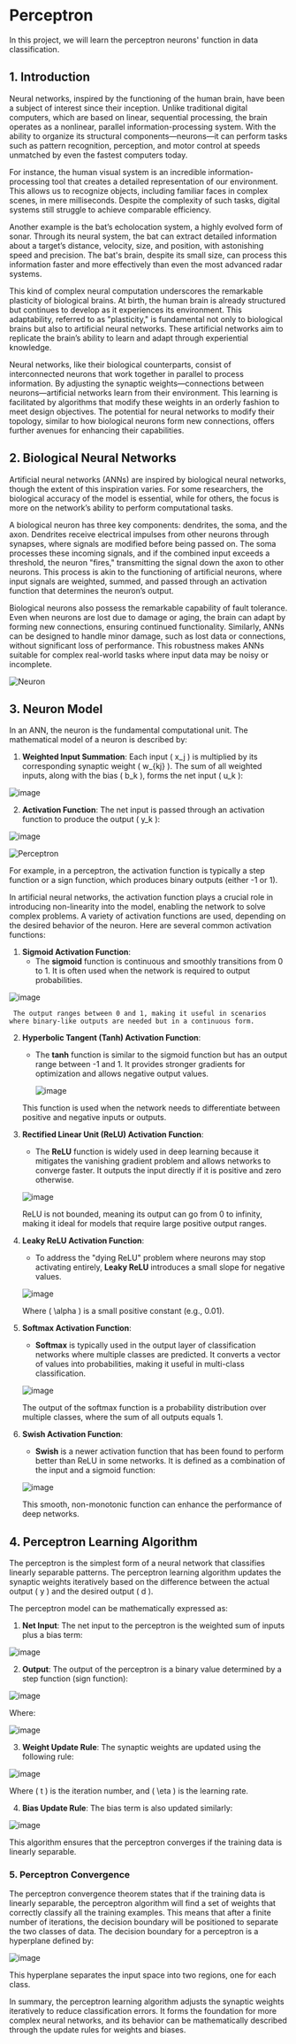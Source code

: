 # Perceptron
In this project, we will learn the perceptron neurons' function in data classification.

## 1. **Introduction**

Neural networks, inspired by the functioning of the human brain, have been a subject of interest since their inception. Unlike traditional digital computers, which are based on linear, sequential processing, the brain operates as a nonlinear, parallel information-processing system. With the ability to organize its structural components—neurons—it can perform tasks such as pattern recognition, perception, and motor control at speeds unmatched by even the fastest computers today.

For instance, the human visual system is an incredible information-processing tool that creates a detailed representation of our environment. This allows us to recognize objects, including familiar faces in complex scenes, in mere milliseconds. Despite the complexity of such tasks, digital systems still struggle to achieve comparable efficiency.

Another example is the bat’s echolocation system, a highly evolved form of sonar. Through its neural system, the bat can extract detailed information about a target’s distance, velocity, size, and position, with astonishing speed and precision. The bat's brain, despite its small size, can process this information faster and more effectively than even the most advanced radar systems.

This kind of complex neural computation underscores the remarkable plasticity of biological brains. At birth, the human brain is already structured but continues to develop as it experiences its environment. This adaptability, referred to as "plasticity," is fundamental not only to biological brains but also to artificial neural networks. These artificial networks aim to replicate the brain’s ability to learn and adapt through experiential knowledge.

Neural networks, like their biological counterparts, consist of interconnected neurons that work together in parallel to process information. By adjusting the synaptic weights—connections between neurons—artificial networks learn from their environment. This learning is facilitated by algorithms that modify these weights in an orderly fashion to meet design objectives. The potential for neural networks to modify their topology, similar to how biological neurons form new connections, offers further avenues for enhancing their capabilities.

## 2. **Biological Neural Networks**

Artificial neural networks (ANNs) are inspired by biological neural networks, though the extent of this inspiration varies. For some researchers, the biological accuracy of the model is essential, while for others, the focus is more on the network’s ability to perform computational tasks.

A biological neuron has three key components: dendrites, the soma, and the axon. Dendrites receive electrical impulses from other neurons through synapses, where signals are modified before being passed on. The soma processes these incoming signals, and if the combined input exceeds a threshold, the neuron "fires," transmitting the signal down the axon to other neurons. This process is akin to the functioning of artificial neurons, where input signals are weighted, summed, and passed through an activation function that determines the neuron’s output.

Biological neurons also possess the remarkable capability of fault tolerance. Even when neurons are lost due to damage or aging, the brain can adapt by forming new connections, ensuring continued functionality. Similarly, ANNs can be designed to handle minor damage, such as lost data or connections, without significant loss of performance. This robustness makes ANNs suitable for complex real-world tasks where input data may be noisy or incomplete.

![Neuron](https://github.com/user-attachments/assets/6d73775b-d4bf-4ad9-9593-898fd1b898ed)

## 3. **Neuron Model**

In an ANN, the neuron is the fundamental computational unit. The mathematical model of a neuron is described by:

1. **Weighted Input Summation**: Each input \( x_j \) is multiplied by its corresponding synaptic weight \( w_{kj} \). The sum of all weighted inputs, along with the bias \( b_k \), forms the net input \( u_k \):

![image](https://github.com/user-attachments/assets/1a5e1313-8dc3-40a9-a506-b6f2ad9b14d4)

2. **Activation Function**: The net input is passed through an activation function to produce the output \( y_k \):

![image](https://github.com/user-attachments/assets/9b020406-2e66-43b4-9e5b-fadf8965a693)

![Perceptron](https://user-images.githubusercontent.com/118474020/202779325-65d108e4-6e10-49c7-9ec8-9c98bcff53c5.png)

   For example, in a perceptron, the activation function is typically a step function or a sign function, which produces binary outputs (either -1 or 1).

   In artificial neural networks, the activation function plays a crucial role in introducing non-linearity into the model, enabling the network to solve complex problems. A variety of activation functions are used, depending on the desired behavior of the neuron. Here are several common activation functions:

1. **Sigmoid Activation Function**:
   - The **sigmoid** function is continuous and smoothly transitions from 0 to 1. It is often used when the network is required to output probabilities.
   
![image](https://github.com/user-attachments/assets/6d343a10-fe6e-412e-89cd-44e0d57f234e)

     
     The output ranges between 0 and 1, making it useful in scenarios where binary-like outputs are needed but in a continuous form.

2. **Hyperbolic Tangent (Tanh) Activation Function**:
   - The **tanh** function is similar to the sigmoid function but has an output range between -1 and 1. It provides stronger gradients for optimization and allows negative output values.
   
     ![image](https://github.com/user-attachments/assets/98a8aea0-5cc6-4836-ab14-02ea9862bf8a)


   This function is used when the network needs to differentiate between positive and negative inputs or outputs.

3. **Rectified Linear Unit (ReLU) Activation Function**:
   - The **ReLU** function is widely used in deep learning because it mitigates the vanishing gradient problem and allows networks to converge faster. It outputs the input directly if it is positive and zero otherwise.

    ![image](https://github.com/user-attachments/assets/a3d40b50-be69-412a-89b5-7f7f0f6a314b)

   
     ReLU is not bounded, meaning its output can go from 0 to infinity, making it ideal for models that require large positive output ranges.

4. **Leaky ReLU Activation Function**:
   - To address the "dying ReLU" problem where neurons may stop activating entirely, **Leaky ReLU** introduces a small slope for negative values.

   ![image](https://github.com/user-attachments/assets/a8acf132-5c4d-4c44-b3fd-b1a0bec2f4d4)
   
     Where \( \alpha \) is a small positive constant (e.g., 0.01).

5. **Softmax Activation Function**:
   - **Softmax** is typically used in the output layer of classification networks where multiple classes are predicted. It converts a vector of values into probabilities, making it useful in multi-class classification.

   ![image](https://github.com/user-attachments/assets/7e61c585-a360-4d27-9b19-9c6d1ed981e2)
   
     The output of the softmax function is a probability distribution over multiple classes, where the sum of all outputs equals 1.

6. **Swish Activation Function**:
   - **Swish** is a newer activation function that has been found to perform better than ReLU in some networks. It is defined as a combination of the input and a sigmoid function:

   ![image](https://github.com/user-attachments/assets/4698d67a-6dee-42d1-b78c-63d13e15bc29)
   
     This smooth, non-monotonic function can enhance the performance of deep networks.


## 4. **Perceptron Learning Algorithm**

The perceptron is the simplest form of a neural network that classifies linearly separable patterns. The perceptron learning algorithm updates the synaptic weights iteratively based on the difference between the actual output \( y \) and the desired output \( d \).

The perceptron model can be mathematically expressed as:

1. **Net Input**: The net input to the perceptron is the weighted sum of inputs plus a bias term:

![image](https://github.com/user-attachments/assets/8ab0fc13-bd20-4397-a086-25dcf89a0aa1)


2. **Output**: The output of the perceptron is a binary value determined by a step function (sign function):

![image](https://github.com/user-attachments/assets/38511a1f-28f7-4161-bbc3-a6b74cea4d17)

   Where:

![image](https://github.com/user-attachments/assets/c4bf2056-e8ce-4795-8462-8fca6f57c0e8)

3. **Weight Update Rule**: The synaptic weights are updated using the following rule:

![image](https://github.com/user-attachments/assets/44943ae0-359e-4491-9dff-c3eed2d8d9c1)

   Where \( t \) is the iteration number, and \( \eta \) is the learning rate.

4. **Bias Update Rule**: The bias term is also updated similarly:

![image](https://github.com/user-attachments/assets/bcf5a0a4-7816-4969-994f-0598f3cb0f6b)

This algorithm ensures that the perceptron converges if the training data is linearly separable.

### 5. **Perceptron Convergence**

The perceptron convergence theorem states that if the training data is linearly separable, the perceptron algorithm will find a set of weights that correctly classify all the training examples. This means that after a finite number of iterations, the decision boundary will be positioned to separate the two classes of data. The decision boundary for a perceptron is a hyperplane defined by:

![image](https://github.com/user-attachments/assets/4f7574f8-fc78-43c0-8b30-593d8e6f95c3)

This hyperplane separates the input space into two regions, one for each class.

In summary, the perceptron learning algorithm adjusts the synaptic weights iteratively to reduce classification errors. It forms the foundation for more complex neural networks, and its behavior can be mathematically described through the update rules for weights and biases.
